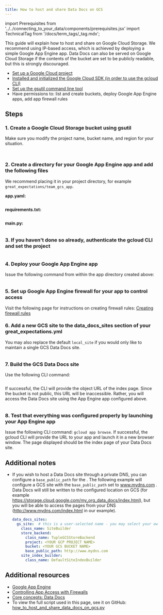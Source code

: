 ```yaml
---
title: How to host and share Data Docs on GCS
---
```

import Prerequisites from '../../connecting_to_your_data/components/prerequisites.jsx'
import TechnicalTag from '/docs/term_tags/_tag.mdx';

This guide will explain how to host and share <TechnicalTag relative="../../../" tag="data_docs" text="Data Docs" /> on Google Cloud Storage. We recommend using IP-based access, which is achieved by deploying a simple Google App Engine app. Data Docs can also be served on Google Cloud Storage if the contents of the bucket are set to be publicly readable, but this is strongly discouraged.

<Prerequisites>

- [Set up a Google Cloud project](https://cloud.google.com/resource-manager/docs/creating-managing-projects)
- [Installed and initialized the Google Cloud SDK (in order to use the gcloud CLI)](https://cloud.google.com/sdk/docs/quickstarts)
- [Set up the gsutil command line tool](https://cloud.google.com/storage/docs/gsutil_install)
- Have permissions to: list and create buckets, deploy Google App Engine apps, add app firewall rules

</Prerequisites>

## Steps

### 1. Create a Google Cloud Storage bucket using gsutil

Make sure you modify the project name, bucket name, and region for your situation.

```bash file=../../../../tests/integration/docusaurus/setup/configuring_data_docs/how_to_host_and_share_data_docs_on_gcs.py#L37
```

```bash file=../../../../tests/integration/docusaurus/setup/configuring_data_docs/how_to_host_and_share_data_docs_on_gcs.py#L54
```

### 2. Create a directory for your Google App Engine app and add the following files

We recommend placing it in your project directory, for example ``great_expectations/team_gcs_app``.

**app.yaml:**

```yaml file=../../../../tests/integration/docusaurus/setup/configuring_data_docs/how_to_host_and_share_data_docs_on_gcs.py#L63-L65
```

**requirements.txt:**

```yaml file=../../../../tests/integration/docusaurus/setup/configuring_data_docs/how_to_host_and_share_data_docs_on_gcs.py#L79-L80
```

**main.py:**

```python file=../../../../tests/integration/docusaurus/setup/configuring_data_docs/how_to_host_and_share_data_docs_on_gcs.py#L89-L118
```

### 3. If you haven't done so already, authenticate the gcloud CLI and set the project

```bash file=../../../../tests/integration/docusaurus/setup/configuring_data_docs/how_to_host_and_share_data_docs_on_gcs.py#L125
```

### 4. Deploy your Google App Engine app

Issue the following <TechnicalTag relative="../../../" tag="cli" text="CLI" /> command from within the app directory created above:

```bash file=../../../../tests/integration/docusaurus/setup/configuring_data_docs/how_to_host_and_share_data_docs_on_gcs.py#L131
```

### 5. Set up Google App Engine firewall for your app to control access

Visit the following page for instructions on creating firewall rules: [Creating firewall rules](https://cloud.google.com/appengine/docs/standard/python3/creating-firewalls)

### 6. Add a new GCS site to the data_docs_sites section of your great_expectations.yml

You may also replace the default ``local_site`` if you would only like to maintain a single GCS Data Docs site.

```yaml file=../../../../tests/integration/docusaurus/setup/configuring_data_docs/how_to_host_and_share_data_docs_on_gcs.py#L140-L156
```

### 7. Build the GCS Data Docs site

Use the following CLI command: 

```bash file=../../../../tests/integration/docusaurus/setup/configuring_data_docs/how_to_host_and_share_data_docs_on_gcs.py#L176
```

If successful, the CLI will provide the object URL of the index page. Since the bucket is not public, this URL will be inaccessible. Rather, you will access the Data Docs site using the App Engine app configured above.

```bash file=../../../../tests/integration/docusaurus/setup/configuring_data_docs/how_to_host_and_share_data_docs_on_gcs.py#L187-L194
```

### 8. Test that everything was configured properly by launching your App Engine app

Issue the following CLI command: ``gcloud app browse``. If successful, the gcloud CLI will provide the URL to your app and launch it in a new browser window. The page displayed should be the index page of your Data Docs site.


## Additional notes

- If you wish to host a Data Docs site through a private DNS, you can configure a ``base_public_path`` for the <TechnicalTag relative="../../../" tag="data_docs_store" text="Data Docs Store" />.  The following example will configure a GCS site with the ``base_public_path`` set to www.mydns.com .  Data Docs will still be written to the configured location on GCS (for example https://storage.cloud.google.com/my_org_data_docs/index.html), but you will be able to access the pages from your DNS (http://www.mydns.com/index.html in our example).

  ```yaml
  data_docs_sites:
    gs_site:  # this is a user-selected name - you may select your own
      class_name: SiteBuilder
      store_backend:
        class_name: TupleGCSStoreBackend
        project: <YOUR GCP PROJECT NAME>
        bucket: <YOUR GCS BUCKET NAME>
        base_public_path: http://www.mydns.com
      site_index_builder:
        class_name: DefaultSiteIndexBuilder
  ```

## Additional resources

- [Google App Engine](https://cloud.google.com/appengine/docs/standard/python3)
- [Controlling App Access with Firewalls](https://cloud.google.com/appengine/docs/standard/python3/creating-firewalls)
- [Core concepts: Data Docs](../../../reference/data_docs.md)
- To view the full script used in this page, see it on GitHub: [how_to_host_and_share_data_docs_on_gcs.py](https://github.com/great-expectations/great_expectations/tree/develop/tests/integration/docusaurus/setup/configuring_data_docs/how_to_host_and_share_data_docs_on_gcs.py)

